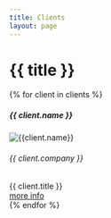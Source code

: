 ```yaml
---
title: Clients
layout: page
---
```


# {{ title }}

<div class="container mt-4">
  <div class="row row-cols-1 row-cols-md-2 row-cols-lg-3">

{% for client in clients %}

  <div class="col mb-4">
    <div class="card h-100">
      <h5 class="card-header text-white bg-secondary mb-0">{{ client.name }}</h5>
      <img src="{{client.profile_photo_thumb}}" class="w-100 card-image d-block mb-3" alt="{{client.name}}">
      <div class="card-body">
        <h6 class="card-title text-muted my-0">{{ client.company }}</h6>
        <div class="card-text font-italic my-0">{{ client.title }}</div>
        <a class="btn btn-sm btn-outline-secondary card-link mt-2 stretched-link" href="{{client.name | slug}}">more info</a>
      </div>
    </div>
  </div>
{% endfor %}

  </div>
</div>